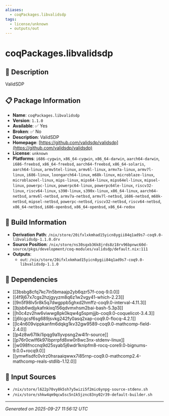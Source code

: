 ```yaml
---
aliases:
  - coqPackages.libvalidsdp
tags:
  - license/unknown
  - outputs/out
---
```


# coqPackages.libvalidsdp

## 📝 Description

ValidSDP

## 📋 Package Information

- **Name**: `coqPackages.libvalidsdp`
- **Version**: `1.1.0`
- **Available**: ✅ Yes
- **Broken**: ✅ No
- **Description**: ValidSDP
- **Homepage**: [https://github.com/validsdp/validsdp](https://github.com/validsdp/validsdp)
- **License**: `unknown`
- **Platforms**: `i686-cygwin`, `x86_64-cygwin`, `x86_64-darwin`, `aarch64-darwin`, `i686-freebsd`, `x86_64-freebsd`, `aarch64-freebsd`, `x86_64-solaris`, `aarch64-linux`, `armv5tel-linux`, `armv6l-linux`, `armv7a-linux`, `armv7l-linux`, `i686-linux`, `loongarch64-linux`, `m68k-linux`, `microblaze-linux`, `microblazeel-linux`, `mips-linux`, `mips64-linux`, `mips64el-linux`, `mipsel-linux`, `powerpc-linux`, `powerpc64-linux`, `powerpc64le-linux`, `riscv32-linux`, `riscv64-linux`, `s390-linux`, `s390x-linux`, `x86_64-linux`, `aarch64-netbsd`, `armv6l-netbsd`, `armv7a-netbsd`, `armv7l-netbsd`, `i686-netbsd`, `m68k-netbsd`, `mipsel-netbsd`, `powerpc-netbsd`, `riscv32-netbsd`, `riscv64-netbsd`, `x86_64-netbsd`, `i686-openbsd`, `x86_64-openbsd`, `x86_64-redox`

## 🔧 Build Information

- **Derivation Path**: `/nix/store/20ifxlxkmhad15yicn8ygii84q1ad9s7-coq9.0-libvalidsdp-1.1.0.drv`
- **Source Position**: `/nix/store/ns30sqxb36k8jrds8z18rv96bpnwc60d-source/pkgs/development/coq-modules/validsdp/default.nix:111`
- **Outputs**:
  - `out`:  `/nix/store/20ifxlxkmhad15yicn8ygii84q1ad9s7-coq9.0-libvalidsdp-1.1.0`

## 🔗 Dependencies

- [[3bsbg8cfq7kc7ln5bmaajp2yb6qzr57f-coq-9.0.0]]
- [[4f9j67x7cgs2hzjgyyzm8q6z1w2vgy41-which-2.23]]
- [[9n5f98lv5r8k5q7dwgppb5ghxd2hmffz-coq9.0-interval-4.11.3]]
- [[bjsb6wdjykafnkixq156qdvmxhsm2bai-bash-5.3p3]]
- [[h0c4zv2hw6viwwg8pk0kqw4g5spmjjjb-coq9.0-coquelicot-3.4.3]]
- [[j6lcgcsf6sg689jsvkg242fy0asq2xap-coq9.0-flocq-4.2.1]]
- [[lc4n609vippkanfm6dqkg1kv32gw9589-coq9.0-mathcomp-field-2.4.0]]
- [[p4z8w67llki1ipqg9a1lyvpsng2w4l1r-source]]
- [[p76r0cwlf6k97ibprrpfd8xw0r8wc3nx-stdenv-linux]]
- [[w098fnccnq9d25syab5j6wdr1knipfm8-rocq-core9.0-bignums-9.0.0+rocq9.0]]
- [[ymwfisdfc0vlrz0hsraaiqwwx7i85rnp-coq9.0-mathcomp2.4-mathcomp-reals-stdlib-1.12.0]]

## 📁 Input Sources

- `/nix/store/l622p70vy8k5sh7y5wizi5f2mic6ynpg-source-stdenv.sh`
- `/nix/store/shkw4qm9qcw5sc5n1k5jznc83ny02r39-default-builder.sh`

---
*Generated on 2025-09-27 11:56:12 UTC*
